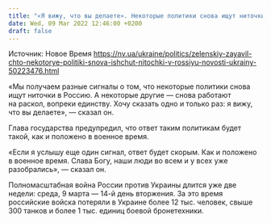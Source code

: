 ```yaml
---
title: "«Я вижу, что вы делаете». Некоторые политики снова ищут ниточки в Россию, если услышу еще один сигнал — ответ будет быстрым — Зеленский"
date: Wed, 09 Mar 2022 12:46:00 +0200
draft: false
---
```

Источник: Новое Время https://nv.ua/ukraine/politics/zelenskiy-zayavil-chto-nekotorye-politiki-snova-ishchut-nitochki-v-rossiyu-novosti-ukrainy-50223476.html


«Мы получаем разные сигналы о том, что некоторые политики снова ищут ниточки в Россию. А некоторые другие — снова работают на раскол, вопреки единству. Хочу сказать одно и только раз: я вижу, что вы делаете», — сказал он.

Глава государства предупредил, что ответ таким политикам будет такой, как и положено в военное время.

«Если я услышу еще один сигнал, ответ будет скорым. Как и положено в военное время. Слава Богу, наши люди во всем и у всех уже разобрались», — сказал он.

Полномасштабная война России против Украины длится уже две недели: среда, 9 марта — 14-й день вторжения. За это время российские войска потеряли в Украине более 12 тыс. человек, свыше 300 танков и более 1 тыс. единиц боевой бронетехники.

